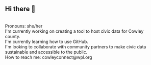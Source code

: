 ## Hi there 👋<br/>
<br/>
Pronouns: she/her <br/>
I'm currently working on creating a tool to host civic data for Cowley county.<br/>
I'm currently learning how to use GitHub.<br/>
I'm looking to collaborate with community partners to make civic data sustainable and accessible to the public.<br/>
How to reach me: cowleyconnect@wpl.org


<!--
**CowleyConnect/CowleyConnect** is a ✨ _special_ ✨ repository because its `README.md` (this file) appears on your GitHub profile.

Here are some ideas to get you started:

- 🔭 I’m currently working on ...
- 🌱 I’m currently learning ...
- 👯 I’m looking to collaborate on ...
- 🤔 I’m looking for help with ...
- 💬 Ask me about ...
- 📫 How to reach me: ...
- 😄 Pronouns: ...
- ⚡ Fun fact: ...
-->
